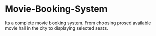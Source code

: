 # Movie-Booking-System
Its a complete movie booking system. From choosing prosed available movie hall in the city to displaying selected seats.

